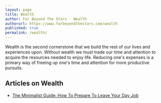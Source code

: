 ```yaml
---
layout: page
title: Wealth
author: Far Beyond The Stars - Wealth
authorurl: https://www.farbeyondthestars.com/wealth
published: true
permalink: /wealth/
---
```


Wealth is the second cornerstone that we build the rest of our lives and experiences upon. Without wealth we must trade our time and attention to acquire the resources needed to enjoy life. Reducing one's expenses is a primary way of freeing up one's time and attention for more productive pursuits.

## Articles on Wealth
<ul>
<li><a href="/the-minimalist-guide-how-to-prepare-to-leave-your-day-job/">The Minimalist Guide: How To Prepare To Leave Your Day Job</a></li>
</ul>
